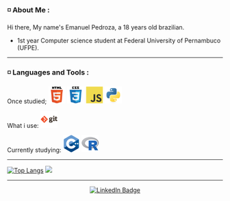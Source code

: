 
###  ◽ About Me :
  Hi there, My name's Emanuel Pedroza, a 18 years old brazilian.
  
  - 1st year Computer science student at Federal University of Pernambuco (UFPE).

  
---
### ◽ Languages and Tools :
Once studied;
<img src="https://github.com/devicons/devicon/blob/master/icons/html5/html5-original-wordmark.svg" title="Html" alt="Html" width="40" height="40"/>  <img src="https://github.com/devicons/devicon/blob/master/icons/css3/css3-original-wordmark.svg" title="Css" alt="Css" width="40" height="40"/>  <img src="https://github.com/devicons/devicon/blob/master/icons/javascript/javascript-original.svg" title="JavaScript" alt="JavaScript" width="40" height="40"/> <img src="https://github.com/devicons/devicon/blob/master/icons/python/python-original.svg" title="JavaScript" alt="JavaScript" width="40" height="40"/> 

What i use:
<img src="https://github.com/devicons/devicon/blob/master/icons/git/git-original-wordmark.svg" title="Git" alt="Git" width="40" height="40"/>

Currently studying:
  <img src="https://github.com/devicons/devicon/blob/master/icons/cplusplus/cplusplus-original.svg" title="C++" alt="C plus plus" width="40" height="40"/>
  <img src="https://github.com/devicons/devicon/blob/master/icons/r/r-original.svg" title="C++" alt="C plus plus" width="40" height="40"/>
  
  
---  
[![Top Langs](https://github-readme-stats.vercel.app/api/top-langs/?username=pdrzxzz&show_icons=true&theme=swift&hide_border=true&count_private=true&include_all_commits=true&title_color=ffffff&text_color=ffffff&bg_color=00000000&icon_color=fff)](https://github.com/pdrzxzz/github-readme-stats) <img height="180em" src="https://github-readme-stats.vercel.app/api?username=pdrzxzz&show_icons=true&theme=swift&hide_border=true&count_private=true&include_all_commits=true&title_color=ffffff&text_color=ffffff&bg_color=00000000&icon_color=fff"/>

---
  <div id="badges" align="center">
  <a href="https://www.linkedin.com/in/emanuel-pedroza/" target="_blank">
    <img src="https://img.shields.io/badge/LinkedIn-black?style=for-the-badge&logo=linkedin&logoColor=white" alt="LinkedIn Badge"/>
  </a>
  </div>

